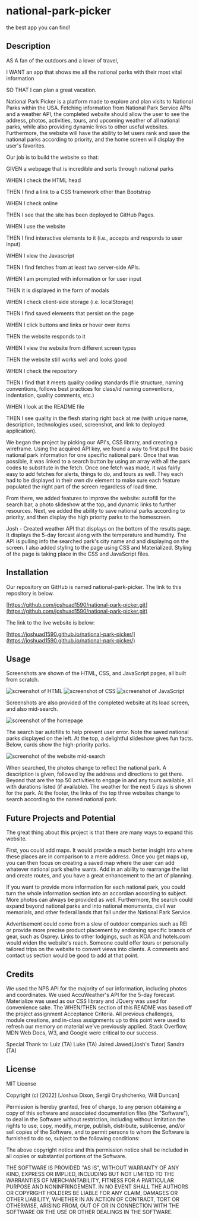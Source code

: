 # national-park-picker
the best app you can find!

## Description

AS A fan of the outdoors and a lover of travel,

I WANT an app that shows me all the national parks with their most vital information

SO THAT I can plan a great vacation. 

National Park Picker is a platform made to explore and plan visits to National Parks within the USA. Fetching information from National Park Service APIs and a weather API, the completed website should allow the user to see the address, photos, activities, tours, and upcoming weather of all national parks, while also providing dynamic links to other useful websites. Furthermore, the website will have the ability to let users rank and save the national parks according to priority, and the home screen will display the user's favorites.

Our job is to build the website so that:

GIVEN a webpage that is incredible and sorts through national parks

WHEN I check the HTML head

THEN I find a link to a CSS framework other than Bootstrap 

WHEN I check online

THEN I see that the site has been deployed to GitHub Pages.

WHEN I use the website

THEN I find interactive elements to it (i.e., accepts and responds to user input).

WHEN I view the Javascript

THEN I find fetches from at least two server-side APIs.

WHEN I am prompted with information or for user input

THEN it is displayed in the form of modals

WHEN I check client-side storage (i.e. localStorage)

THEN I find saved elements that persist on the page

WHEN I click buttons and links or hover over items

THEN the website responds to it

WHEN I view the website from different screen types

THEN the website still works well and looks good

WHEN I check the repository

THEN I find that it meets quality coding standards (file structure, naming conventions, follows best practices for class/id naming conventions, indentation, quality comments, etc.)

WHEN I look at the README file

THEN I see quality in the flesh staring right back at me (with unique name, description, technologies used, screenshot, and link to deployed application).

We began the project by picking our API's, CSS library, and creating a wireframe. Using the acquired API key, we found a way to first pull the basic national park information for one specific national park. Once that was possible, it was linked to a search button by using an array with all the park codes to substitute in the fetch. Once one fetch was made, it was fairly easy to add fetches for alerts, things to do, and tours as well. They each had to be displayed in their own div element to make sure each feature populated the right part of the screen regardless of load time. 

From there, we added features to improve the website: autofill for the search bar, a photo slideshow at the top, and dynamic links to further resources. Next, we added the ability to save national parks according to priority, and then display the high priority parks to the homescreen. 

Josh - Created weather API that displays on the bottom of the results page. It displays the 5-day forcast along with the temperature and humdity. The API is pulling info the searched park's city name and and displaying on the screen. I also added styling to the page using CSS and Materialized. Styling of the page is taking place in the CSS and JavaScript files. 

<!-- ADD ADDITIONAL DEVELOPMENTS TO THE DESCRIPTION PLUS ANY MAJOR ISSUES OVERCOME -->


## Installation

Our repository on GitHub is named national-park-picker. The link to this repository is below.

[https://github.com/joshuad1590/national-park-picker.git](https://github.com/joshuad1590/national-park-picker.git)


The link to the live website is below: 

[https://joshuad1590.github.io/national-park-picker/](https://joshuad1590.github.io/national-park-picker/)

## Usage

Screenshots are shown of the HTML, CSS, and JavaScript pages, all built from scratch.

![screenshot of HTML](./assets/images/screenshot-html.png)
![screenshot of CSS](./assets/images/screenshot-css.png)
![screenshot of JavaScript](./assets/images/screenshot-js.png)

Screenshots are also provided of the completed website at its load screen, and also mid-search. 

![screenshot of the homepage](./assets/images/screenshot-homepage.png)

The search bar autofills to help prevent user error. Note the saved national parks displayed on the left. At the top, a delightful slideshow gives fun facts. Below, cards show the high-priority parks. 

![screenshot of the website mid-search](./assets/images/screenshot-active.png) 

When searched, the photos change to reflect the national park. A description is given, followed by the address and directions to get there. Beyond that are the top 50 activities to engage in and any tours available, all with durations listed (if available). The weather for the next 5 days is shown for the park. At the footer, the links of the top three websites change to search according to the named national park.

## Future Projects and Potential

The great thing about this project is that there are many ways to expand this website. 

First, you could add maps. It would provide a much better insight into where these places are in comparison to a mere address. Once you get maps up, you can then focus on creating a saved map where the user can add whatever national park she/he wants. Add in an ability to rearrange the list and create routes, and you have a great enhancement to the art of planning. 

If you want to provide more information for each national park, you could turn the whole information section into an accordian according to subject. More photos can always be provided as well. Furthermore, the search could expand beyond national parks and into national monuments, civil war memorials, and other federal lands that fall under the National Park Service.

Advertisement could come from a slew of outdoor companies such as REI or provide more precise product placement by endorsing specific brands of gear, such as Osprey. Links to other lodgings, such as KOA and hotels.com would widen the website's reach. Someone could offer tours or personally tailored trips on the website to convert views into clients. A comments and contact us section would be good to add at that point.


## Credits
We used the NPS API for the majority of our information, including photos and coordinates. We used AccuWeather's API for the 5-day forecast. Materialize was used as our CSS library and JQuery was used for convenience sake. The WHEN/THEN section of this README was based off the project assignment Acceptance Criteria. All previous challenges, module creations, and in-class assignments up to this point were used to refresh our memory on material we've previously applied. Stack Overflow, MDN Web Docs, W3, and Google were critical to our success. 

Special Thank to:
Luiz (TA)
Luke (TA)
Jaired Jawed(Josh's Tutor)
Sandra (TA)
## License

MIT License

Copyright (c) [2022] [Joshua Dixon, Sergii Onyshchenko, Will Duncan]

Permission is hereby granted, free of charge, to any person obtaining a copy
of this software and associated documentation files (the "Software"), to deal
in the Software without restriction, including without limitation the rights
to use, copy, modify, merge, publish, distribute, sublicense, and/or sell
copies of the Software, and to permit persons to whom the Software is
furnished to do so, subject to the following conditions:

The above copyright notice and this permission notice shall be included in all
copies or substantial portions of the Software.

THE SOFTWARE IS PROVIDED "AS IS", WITHOUT WARRANTY OF ANY KIND, EXPRESS OR
IMPLIED, INCLUDING BUT NOT LIMITED TO THE WARRANTIES OF MERCHANTABILITY,
FITNESS FOR A PARTICULAR PURPOSE AND NONINFRINGEMENT. IN NO EVENT SHALL THE
AUTHORS OR COPYRIGHT HOLDERS BE LIABLE FOR ANY CLAIM, DAMAGES OR OTHER
LIABILITY, WHETHER IN AN ACTION OF CONTRACT, TORT OR OTHERWISE, ARISING FROM,
OUT OF OR IN CONNECTION WITH THE SOFTWARE OR THE USE OR OTHER DEALINGS IN THE
SOFTWARE.
